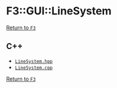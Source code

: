 # F3::GUI::LineSystem

[Return to `F3`](/docs/F3.md)

## C++

- [`LineSystem.hpp`](/c++/include/LineSystem.hpp)
- [`LineSystem.cpp`](/c++/source/LineSystem.cpp)

[Return to `F3`](/docs/F3.md)